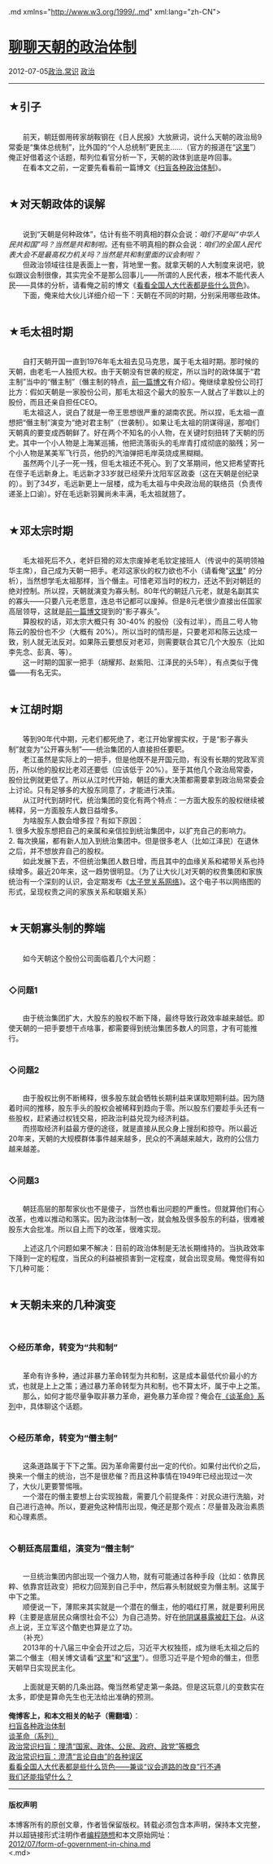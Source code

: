 <!DOCTYPE.md>
.md xmlns="http://www.w3.org/1999/..md" xml:lang="zh-CN">
<head>
<meta http-equiv="Content-Type" content="text.md; charset=utf-8" />
<meta name="generator" content="Python script by program.think@gmail.com" />
<meta name="provider" content="program-think.blogspot.com" />
<link type="text/css" rel="stylesheet" href="../../css/program-think.css" />
<title>聊聊天朝的政治体制 - 编程随想的博客</title>
</head>
<body>
<div id="main" style="width:100%;">
<h1><a href="../../index.md" title="回到首页">聊聊天朝的政治体制</a></h1>
<div class="post-info"><span class="date-header">2012-07-05</span><a href="../../tags/E694BFE6B2BB.E5B8B8E8AF86.md" class="tag">政治.常识</a> <a href="../../tags/E694BFE6B2BB.md" class="tag">政治</a> </div>
<hr>
<div class="post">
<h2>★引子</h2><br />&#12288;&#12288;前天，朝廷御用砖家胡鞍钢在《日人民报》大放厥词，说什么天朝的政治局9常委是“集体总统制”，比外国的“个人总统制”更民主......（官方的报道在“<a href="http://opinion.huanqiu.com/1152/2012-07/2877106..md" target="_blank" rel="nofollow">这里</a>”）俺正好借着这个话题，帮列位看官分析一下，天朝的政体到底是咋回事。<br />&#12288;&#12288;在看本文之前，一定要先看看前一篇博文《<a href="../../2012/07/form-of-government.md">扫盲各种政治体制</a>》。<a name='more'></a><!--program-think--><br /><br /><h2>★对天朝政体的误解</h2><br />&#12288;&#12288;说到“天朝是何种政体”，估计有些不明真相的群众会说：<i>咱们不是叫“中华人民共和国”吗？当然是共和制啦。</i>还有些不明真相的群众会说：<i>咱们的全国人民代表大会不是最高权力机关吗？当然是共和制里面的议会制啦？</i><br />&#12288;&#12288;但政治领域往往是表面上一套，背地里一套。就拿天朝的人大制度来说吧，貌似跟议会制很像，其实完全不是那么回事儿——所谓的人民代表，根本不能代表人民——具体的分析，请看俺之前的博文《<a href="../../2012/03/national-people-congress.md">看看全国人大代表都是些什么货色</a>》。<br />&#12288;&#12288;下面，俺来给大伙儿详细介绍一下：天朝在不同的时期，分别采用哪些政体。<br /><br /><h2>★毛太祖时期</h2><br />&#12288;&#12288;自打天朝开国一直到1976年毛太祖去见马克思，属于毛太祖时期。那时候的天朝，由老毛一人独揽大权。由于天朝没有世袭的规定，所以当时的政体属于“君主制”当中的“僭主制”（僭主制的特点，<a href="../../2012/07/form-of-government.md">前一篇博文</a>有介绍）。俺继续拿股份公司打比方：假如天朝是一家股份公司，那毛太祖这个最大的股东一人就占了半数以上的股份，而且还亲自担任CEO。<br />&#12288;&#12288;毛太祖这人，说白了就是一帝王思想很严重的湖南农民。所以捏，毛太祖一直想把“僭主制”演变为“绝对君主制”（世袭制）。如果让毛太祖的阴谋得逞，那咱们天朝真的要变成西朝鲜了。好在两个不知名的小人物，在关键时刻扭转了天朝的历 史。其中一个小人物是上海某巡捕，他把流落街头的毛岸青打成彻底的脑残；另一个小人物是某美军飞行员，他扔的汽油弹把毛岸英烧成黑糊糊。<br />&#12288;&#12288;虽然两个儿子一死一残，但毛太祖还不死心。到了文革期间，他又把希望寄托在侄子毛远新身上。毛远新才33岁就已经荣升沈阳军区政委（这在天朝是创纪录的）。到了34岁，毛远新更上一层楼，成为毛太祖与中央政治局的联络员（负责传递圣上口谕）。好在毛远新羽翼尚未丰满，毛太祖就翘了。<br /><br /><h2>★邓太宗时期</h2><br />&#12288;&#12288;毛太祖死后不久，老奸巨猾的邓太宗废掉老毛钦定接班人（传说中的英明领袖华主席），自己成为天朝一把手。老邓这家伙的权力欲也不小（请看俺"<a href="../../2011/06/june-fourth-incident-2.md">这里</a>" 的分析），当然想学毛太祖那样，当个僭主。可惜老邓当时的权力，还达不到对朝廷的绝对控制。所以捏，天朝就演变为寡头制。80年代的朝廷八元老，就是名副其实的寡头——只要八元老愿意，连总书记都可以废掉。但是8元老很少直接出任国家高层领导，这就是<a href="../../2012/07/form-of-government.md">前一篇博文</a>提到的“影子寡头”。<br />&#12288;&#12288;算股权的话，邓太宗大概只有 30-40% 的股份（没有过半），而且二号人物陈云的股份也不少（大概有 20%）。所以当时的情形是，只要老邓和陈云达成一致，别人就无法反对。如果陈云要想反对老邓，则需要联合其它几个大股东（比如李先念、彭真、等）。<br />&#12288;&#12288;这一时期的国家一把手（胡耀邦、赵紫阳、江泽民的头5年），有点类似于傀儡——有名无实。<br /><br /><h2>★江胡时期</h2><br />&#12288;&#12288;等到90年代中期，元老们都死绝了，老江开始掌握实权，于是“影子寡头制”就变为“公开寡头制”——统治集团的人直接担任要职。<br />&#12288;&#12288;老江虽然是实际上的一把手，但是他既不是开国元勋，有没有长期的党政军资历，所以他的股权比老邓还要低（应该低于 20%）。至于其他几个政治局常委，股份比例就更低了。所以从江时代开始，朝廷的重大决策都需要拿到政治局常委会上讨论。只有足够多的大股东同意了，才能进行决策。<br />&#12288;&#12288;从江时代到胡时代，统治集团的变化有两个特点：一方面大股东的股权继续被稀释，另一方面股东人数日益增多。<br />&#12288;&#12288;为啥股东人数会增多捏？有如下原因：<br />1. 很多大股东想把自己的亲属和亲信拉到统治集团中，以扩充自己的影响力。<br />2. 每次换届，都有新人加入到统治集团中。但是很多老人（比如江泽民）在退休之后，并不想放弃自己的股权。<br />&#12288;&#12288;如此发展下去，不但统治集团人数日增，而且其中的血缘关系和裙带关系也持续增多。最近20年来，这一趋势很明显。（为了让大伙儿对天朝的权贵集团和家族统治有一个深刻的认识，会定期发布《<a href="../../2015/02/Princelings.md">太子党关系网络</a>》。这个电子书以网络图的形式，呈现权贵之间的家族关系和联姻关系）<br /><br /><h2>★天朝寡头制的弊端</h2><br />&#12288;&#12288;如今天朝这个股份公司面临着几个大问题：<br /><br /><h3>◇问题1</h3><br />&#12288;&#12288;由于统治集团扩大，大股东的股权不断下降，最终导致行政效率越来越低。即使天朝的一把手要想干点啥事，都需要得到统治集团多数人的同意，才有可能推行。<br /><br /><h3>◇问题2</h3><br />&#12288;&#12288;由于股权比例不断稀释，很多股东就会牺牲长期利益来谋取短期利益。因为随着时间的推移，股东手头的股权会被稀释到趋向于零。所以股东们要趁手头还有一些股权，赶紧通过权钱交易，把政治利益兑现为经济利益。<br />&#12288;&#12288;而捞取经济利益最方便的途径，就是直接从民众身上搜刮和掠夺。所以最近20年来，天朝的大规模群体事件越来越多，民众的不满越来越大，政府的公信力越来越差。<br /><br /><h3>◇问题3</h3><br />&#12288;&#12288;朝廷高层的那帮家伙也不是傻子，当然也看出问题的严重性。但就算他们有心改革，也难以推动和落实。因为政治体制一改，就会触及很多股东的利益，很难被股东大会批准。所以自上而下的改革，很难实现。<br /><br />&#12288;&#12288;上述这几个问题如果不解决：目前的政治体制是无法长期维持的。当执政效率下降到一定的程度，当民众的利益被损害到一定程度，就会出现变局。俺觉得有如下几种可能：<br /><br /><h2>★天朝未来的几种演变</h2><br /><h3>◇经历革命，转变为“共和制”</h3><br />&#12288;&#12288;革命有许多种，通过非暴力革命转型为共和制，这是成本最低代价最小的方式，也就是上上之策；通过暴力革命转型为共和制，也不算太坏，属于中上之策。<br />&#12288;&#12288;那么，如何才能尽量争取非暴力革命，避免暴力革命捏？俺会在<a href="../../2011/12/revolution-0.md">《谈革命》系列</a>中，具体聊这个话题。<br /><br /><h3>◇经历革命，转变为“僭主制”</h3><br />&#12288;&#12288;这条道路属于下下之策。因为革命需要付出一定的代价。如果付出代价之后，换来一个僭主的统治，岂不是很悲催？而且这种事情在1949年已经出现过一次了，大伙儿更要警惕哦。<br />&#12288;&#12288;一个潜在的僭主要想上台实现独裁，需要几个前提条件：对民众进行洗脑，对自己进行造神。所以，要避免这种情形出现，俺还是那个观点：尽量普及政治素质和心理素质。<br /><br /><h3>◇朝廷高层重组，演变为“僭主制”</h3><br />&#12288;&#12288;一旦统治集团内部出现一个强力人物，就有可能通过各种手段（比如：依靠民粹、依靠宫廷政变）把权力回笼到自己手中，然后寡头制就蜕变为僭主制。这属于中下之策。<br />&#12288;&#12288;顺便说一下，薄熙来其实就是一个潜在的僭主，他的唱红打黑，就是要利用民粹（主要是底层民众痛恨社会不公）为自己造势。好在<a href="../../2012/04/bo-xilai-purged-from-party-posts.md">他阴谋暴露被赶下台</a>。从这点上说，王立军这个酷吏也算是立了功。<br />&#12288;&#12288;（补充）<br />&#12288;&#12288;2013年的十八届三中全会开过之后，习近平大权独揽，成为继毛太祖之后的第二个僭主（相关博文请看“<a href="../../2013/11/cpc-third-plenary-session.md">这里</a>”和“<a href="../../2013/11/weekly-share-58.md">这里</a>”）。但愿习近平是个短命的僭主，但愿天朝早日实现民主化。<br /><br />&#12288;&#12288;上面就是天朝的几条出路。俺当然希望走第一条路。但是这玩意儿的变数实在太多，即使是算命先生也无法给出准确的预测。<br /><br /><b>俺博客上，和本文相关的帖子（需翻墙）</b>：<br /><a href="../../2012/07/form-of-government.md">扫盲各种政治体制</a><br /><a href="../../2011/12/revolution-0.md">谈革命（系列）</a><br /><a href="../../2013/12/political-concepts-state-citizenship-etc.md">政治常识扫盲：理清“国家、政体、公民、政府、政党”等概念</a><br /><a href="../../2014/02/freedom-of-speech.md">政治常识扫盲：澄清“言论自由”的各种误区</a><br /><a href="../../2012/03/national-people-congress.md">看看全国人大代表都是些什么货色——兼谈“议会道路的改良”行不通</a><br /><a href="../../2011/01/what-we-can-depend-on.md">我们还能指望什么？</a><div class="blogger-post-footer">
</div>
<hr>
<div class="copyright">
<h4>版权声明</h4>
本博客所有的原创文章，作者皆保留版权。转载必须包含本声明，保持本文完整，并以超链接形式注明作者<a href="mailto:program.think@gmail.com">编程随想</a>和本文原始网址：<br>
<a href="2012/07/form-of-government-in-china.md">2012/07/form-of-government-in-china.md</a>
</div>
</div>
</body>
<.md>
